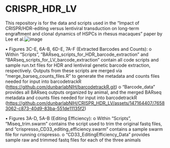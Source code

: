 # CRISPR_HDR_LV
This repository is for the data and scripts used in the “Impact of CRISPR/HDR-editing versus lentiviral transduction on long-term engraftment and clonal dynamics of HSPCs in rhesus macaques” paper by Lee et al.![image](https://github.com/dunbarlabNIH/CRISPR_HDR_LV/assets/147164407/126ea7be-069a-4802-831a-66c76e8b2d8d)

•	Figures 3C-E, 6A-B, 6D-E, 7A-F (Extracted Barcodes and Counts):
o	Within “Scripts”, “BARseq_scripts_for_HDR_barcode_extraction” and “BARseq_scripts_for_LV_barcode_extraction” contain all code scripts and sample run.txt files for HDR and lentiviral genetic barcode extraction, respectively. Outputs from these scripts are merged via “merge_barseq_counts_files.R” to generate the metadata and counts files needed for input into barcodetrackR (https://github.com/dunbarlabNIH/barcodetrackR.git)
o	“Barcode_data” provides all BARseq outputs organized by animal, and the merged BARseq metadata and counts files needed for input into barcodetrackR (https://github.com/dunbarlabNIH/CRISPR_HDR_LV/assets/147164407/76583062-c873-40d9-83ba-551de11135f2)

•	Figures 3A-D, 5A-B (Editing Efficiency):
o	Within “Scripts”, “Miseq_trim.swarm” contains the script used to trim the original fastq files, and “crispresso_CD33_editing_efficiency.swarm” contains a sample swarm file for running crispresso.
o	“CD33_EditingEfficiency_Data” provides sample raw and trimmed fastq files for each of the three animals
